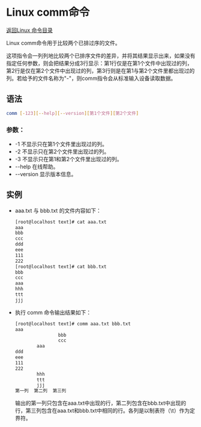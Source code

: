 # Linux comm命令
[返回Linux 命令目录](11.Linux命令大全.md)

Linux comm命令用于比较两个已排过序的文件。

这项指令会一列列地比较两个已排序文件的差异，并将其结果显示出来，如果没有指定任何参数，则会把结果分成3行显示：第1行仅是在第1个文件中出现过的列，第2行是仅在第2个文件中出现过的列，第3行则是在第1与第2个文件里都出现过的列。若给予的文件名称为"-"，则comm指令会从标准输入设备读取数据。

## 语法
```bash
comm [-123][--help][--version][第1个文件][第2个文件]
```

### 参数：
* -1 不显示只在第1个文件里出现过的列。
* -2 不显示只在第2个文件里出现过的列。
* -3 不显示只在第1和第2个文件里出现过的列。
* --help 在线帮助。
* --version 显示版本信息。

## 实例

* aaa.txt 与 bbb.txt 的文件内容如下：
    ```bash
    [root@localhost text]# cat aaa.txt 
    aaa 
    bbb 
    ccc 
    ddd 
    eee 
    111 
    222
    [root@localhost text]# cat bbb.txt
    bbb 
    ccc 
    aaa 
    hhh 
    ttt 
    jjj
    ```

* 执行 comm 命令输出结果如下：
    ```bash
    [root@localhost text]# comm aaa.txt bbb.txt 
    aaa
                    bbb
                    ccc
            aaa
    ddd
    eee
    111
    222
            hhh
            ttt
            jjj
    第一列  第二列  第三列
    ```
    输出的第一列只包含在aaa.txt中出现的行，第二列包含在bbb.txt中出现的行，第三列包含在aaa.txt和bbb.txt中相同的行。各列是以制表符（\t）作为定界符。